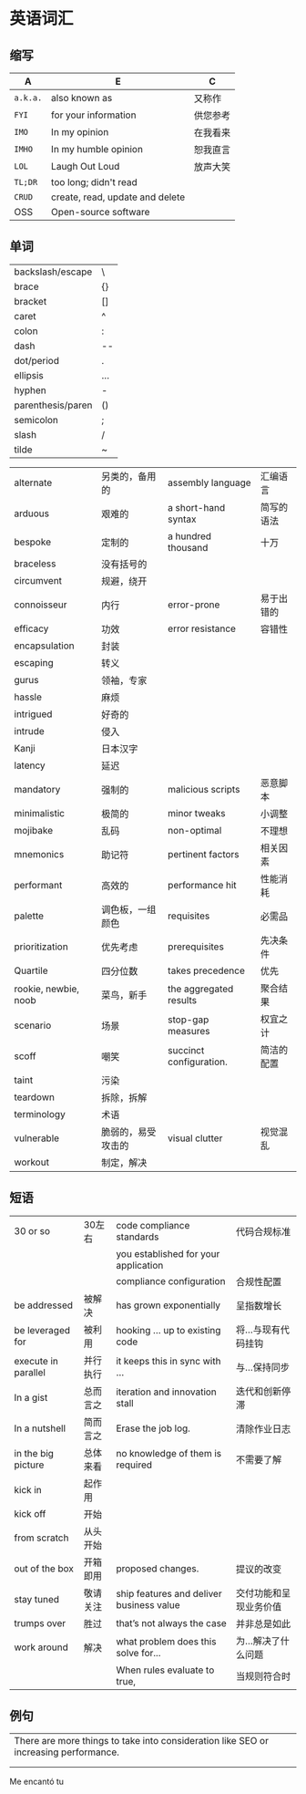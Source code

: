 # 英语词汇

## 缩写

| A        | E                               | C        |
| -------- | ------------------------------- | -------- |
| `a.k.a.` | also known as                   | 又称作   |
| `FYI`    | for your information            | 供您参考 |
| `IMO`    | In my opinion                   | 在我看来 |
| `IMHO`   | In my humble opinion            | 恕我直言 |
| `LOL`    | Laugh Out Loud                  | 放声大笑 |
| `TL;DR`  | too long; didn't read           |          |
| `CRUD`   | create, read, update and delete |          |
| OSS      | Open-source software            |          |

## 单词

|                   |      |
| ----------------- | ---- |
| backslash/escape  | \    |
| brace             | {}   |
| bracket           | []   |
| caret             | ^    |
| colon             | :    |
| dash              | --   |
| dot/period        | .    |
| ellipsis          | …    |
| hyphen            | -    |
| parenthesis/paren | ()   |
| semicolon         | ;    |
| slash             | /    |
| tilde             | ~    |



|                      |                    |                         |            |
| -------------------- | ------------------ | ----------------------- | ---------- |
| alternate            | 另类的，备用的     | assembly language       | 汇编语言   |
| arduous              | 艰难的             | a short-hand syntax     | 简写的语法 |
| bespoke              | 定制的             | a hundred thousand      | 十万       |
| braceless            | 没有括号的         |                         |            |
| circumvent           | 规避，绕开         |                         |            |
| connoisseur          | 内行               | error-prone             | 易于出错的 |
| efficacy             | 功效               | error resistance        | 容错性     |
| encapsulation        | 封装               |                         |            |
| escaping             | 转义               |                         |            |
| gurus                | 领袖，专家         |                         |            |
| hassle               | 麻烦               |                         |            |
| intrigued            | 好奇的             |                         |            |
| intrude              | 侵入               |                         |            |
| Kanji                | 日本汉字           |                         |            |
| latency              | 延迟               |                         |            |
| mandatory            | 强制的             | malicious scripts       | 恶意脚本   |
| minimalistic         | 极简的             | minor tweaks            | 小调整     |
| mojibake             | 乱码               | non-optimal             | 不理想     |
| mnemonics            | 助记符             | pertinent factors       | 相关因素   |
| performant           | 高效的             | performance hit         | 性能消耗   |
| palette              | 调色板，一组颜色   | requisites              | 必需品     |
| prioritization       | 优先考虑           | prerequisites           | 先决条件   |
| Quartile             | 四分位数           | takes precedence        | 优先       |
| rookie, newbie, noob | 菜鸟，新手         | the aggregated results  | 聚合结果   |
| scenario             | 场景               | stop-gap measures       | 权宜之计   |
| scoff                | 嘲笑               | succinct configuration. | 简洁的配置 |
| taint                | 污染               |                         |            |
| teardown             | 拆除，拆解         |                         |            |
| terminology          | 术语               |                         |            |
| vulnerable           | 脆弱的，易受攻击的 | visual clutter          | 视觉混乱   |
| workout              | 制定，解决         |                         |            |

## 短语

|                     |          |                                          |                        |
| ------------------- | -------- | ---------------------------------------- | ---------------------- |
| 30 or so            | 30左右   | code compliance standards                | 代码合规标准           |
|                     |          | you established for your application     |                        |
|                     |          | compliance configuration                 | 合规性配置             |
| be addressed        | 被解决   | has grown exponentially                  | 呈指数增长             |
| be leveraged for    | 被利用   | hooking … up to existing code            | 将…与现有代码挂钩      |
| execute in parallel | 并行执行 | it keeps this in sync with …             | 与…保持同步            |
| In a gist           | 总而言之 | iteration and innovation stall           | 迭代和创新停滞         |
| In a nutshell       | 简而言之 | Erase the job log.                       | 清除作业日志           |
| in the big picture  | 总体来看 | no knowledge of them is required         | 不需要了解             |
| kick in             | 起作用   |                                          |                        |
| kick off            | 开始     |                                          |                        |
| from scratch        | 从头开始 |                                          |                        |
| out of the box      | 开箱即用 | proposed changes.                        | 提议的改变             |
| stay tuned          | 敬请关注 | ship features and deliver business value | 交付功能和呈现业务价值 |
| trumps over         | 胜过     | that’s not always the case               | 并非总是如此           |
| work around         | 解决     | what problem does this solve for...      | 为…解决了什么问题      |
|                     |          | When rules evaluate to true,             | 当规则符合时           |

## 例句

|                                                                                      |     |
| ------------------------------------------------------------------------------------ | --- |
| There are more things to take into consideration like SEO or increasing performance. |     |
|                                                                                      |     |
|                                                                                      |     |

Me encantó tu
